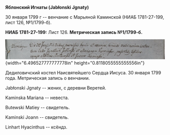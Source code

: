 **Яблонский Игнаты (Jabłonski Jgnaty)**

30 января 1799 г -- венчание с Марьяной Каминской (НИАБ 1781-27-199,
лист 126, №1/1799-б).

**НИАБ 1781-27-199:** Лист 126. **Метрическая запись №1/1799-б.**

![](./media/7349fc5ec32b83ff8583595a62f67de1a48c2d89.png){width="6.496527777777778in"
height="0.8118055555555556in"}

Дедиловичский костел Наисвятейшего Сердца Иисуса. 30 января 1799 года.
Метрическая запись о венчании.

Jabłonski Jgnaty -- жених, с деревни Веретей.

Kaminska Mariana -- невеста.

Butewski Matiey -- свидетель.

Kaminski Joann -- свидетель.

Linhart Hyacinthus -- ксёндз.
